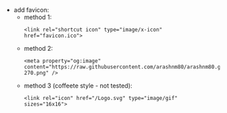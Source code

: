 - add favicon:
  - method 1:
    ```
    <link rel="shortcut icon" type="image/x-icon" href="favicon.ico">
    ```
  - method 2:
    ```
    <meta property="og:image" content="https://raw.githubusercontent.com/arashnm80/arashnm80.github.io/main/icon-270.png" />
    ```
  - method 3 (coffeete style - not tested):
    ```
    <link rel="icon" href="/Logo.svg" type="image/gif" sizes="16x16">
    ```
